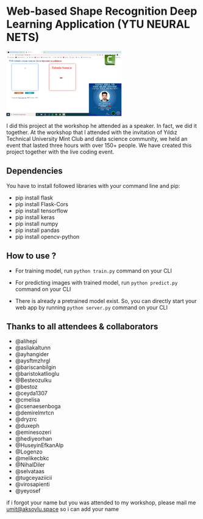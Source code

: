 # Web-based Shape Recognition Deep Learning Application (YTU NEURAL NETS)
<img src="static/animation.gif" alt="Project show-off animation" width="60%"/>

I did this project at the workshop he attended as a speaker. In fact, we did it together.
At the workshop that I attended with the invitation of Yıldız Technical University Mint Club and data science community, we held an event that lasted three hours with over 150+ people. 
We have created this project together with the live coding event.

## Dependencies 
You have to install followed libraries with your command line and pip:
- pip install flask
- pip install Flask-Cors
- pip install tensorflow
- pip install keras
- pip install numpy
- pip install pandas
- pip install opencv-python

## How to use ?

- For training model, run 
`python train.py`
command on your CLI
- For predicting images with trained model, run
`python predict.py`
command on your CLI

- There is already a pretrained model exist. So, you can directly start your web app by running
`python server.py`
command on your CLI


## Thanks to all attendees & collaborators

- @alihepi
- @asliakaltunn
- @ayhangider
- @aysftmzhrgl
- @bariscanbilgin
- @baristokatlioglu
- @Besteozulku
- @bestoz
- @ceyda1307
- @cmelisa
- @csenaesenboga
- @demirelmrtcn
- @dryzrc
- @duxeph
- @eminesozeri
- @hediyeorhan
- @HuseyinEfkanAlp
- @Logenzo
- @melikecbkc
- @NihalDiler
- @selvataas
- @tugceyaziicii
- @virosapienti
- @yeyosef

if i forgot your name but you was attended to my workshop, please mail me <umit@aksoylu.space> so i can add your name
